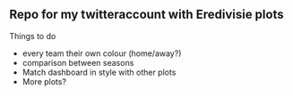 ## Repo for my twitteraccount with Eredivisie plots 

Things to do

- every team their own colour (home/away?)
- comparison between seasons
- Match dashboard in style with other plots
- More plots?
